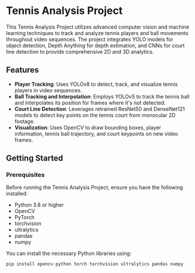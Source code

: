 # Tennis Analysis Project

This Tennis Analysis Project utilizes advanced computer vision and machine learning techniques to track and analyze tennis players and ball movements throughout video sequences. The project integrates YOLO models for object detection, Depth Anything for depth estimation, and CNNs for court line detection to provide comprehensive 2D and 3D analytics.

## Features

- **Player Tracking**: Uses YOLOv8 to detect, track, and visualize tennis players in video sequences.
- **Ball Tracking and Interpolation**: Employs YOLOv5 to track the tennis ball and interpolates its position for frames where it's not detected.
- **Court Line Detection**: Leverages retrained ResNet50 and DenseNet121 models to detect key points on the tennis court from monocular 2D footage.
- **Visualization**: Uses OpenCV to draw bounding boxes, player information, tennis ball trajectory, and court keypoints on new video frames.

## Getting Started

### Prerequisites

Before running the Tennis Analysis Project, ensure you have the following installed:

- Python 3.8 or higher
- OpenCV
- PyTorch
- torchvision
- ultralytics
- pandas
- numpy

You can install the necessary Python libraries using:

```bash
pip install opencv-python torch torchvision ultralytics pandas numpy
